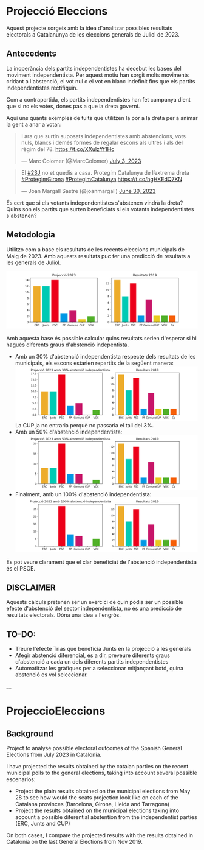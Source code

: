# Projecció Eleccions

Aquest projecte sorgeix amb la idea d'analitzar possibles resultats electorals a Catalanunya de les eleccions generals de Juliol de 2023.

## Antecedents
La inoperància dels partits independentistes ha decebut les bases del moviment independentista. Per aquest motiu han sorgit molts moviments cridant a l'abstenció, el vot nul o el vot en blanc indefinit fins que els partits independentistes rectifiquin.

Com a contrapartida, els partits independentistes han fet campanya dient que si no els votes, dones pas a que la dreta governi. 

Aquí uns quants exemples de tuits que utilitzen la por a la dreta per a animar la gent a anar a votar:

<blockquote class="twitter-tweet"><p lang="ca" dir="ltr">I ara que surtin suposats independentistes amb abstencions, vots nuls, blancs i demés formes de regalar escons als ultres i als del règim del 78. <a href="https://t.co/XXulzYf1Hc">https://t.co/XXulzYf1Hc</a></p>&mdash; Marc Colomer (@MarcColomer) <a href="https://twitter.com/MarcColomer/status/1675866645753896961?ref_src=twsrc%5Etfw">July 3, 2023</a></blockquote> 



<blockquote class="twitter-tweet"><p lang="ca" dir="ltr">El <a href="https://twitter.com/hashtag/23J?src=hash&amp;ref_src=twsrc%5Etfw">#23J</a> no et quedis a casa. Protegim Catalunya de l’extrema dreta <a href="https://twitter.com/hashtag/ProtegimGirona?src=hash&amp;ref_src=twsrc%5Etfw">#ProtegimGirona</a> <a href="https://twitter.com/hashtag/ProtegimCatalunya?src=hash&amp;ref_src=twsrc%5Etfw">#ProtegimCatalunya</a> <a href="https://t.co/hgHKEdQ7KN">https://t.co/hgHKEdQ7KN</a></p>&mdash; Joan Margall Sastre (@joanmargall) <a href="https://twitter.com/joanmargall/status/1674680693572481026?ref_src=twsrc%5Etfw">June 30, 2023</a></blockquote> 


És cert que si els votants independentistes s'abstenen vindrà la dreta? Quins son els partits que surten beneficiats si els votants independentistes s'abstenen?

## Metodologia

Utilitzo com a base els resultats de les recents eleccions municipals de Maig de 2023. Amb aquests resultats puc fer una predicció de resultats a les generals de Juliol.

<img src="results/projection.png" alt="Predicció resultats electorals projectant els resultats de les recents eleccions municipals"/>

Amb aquesta base és possible calcular quins resultats serien d'esperar si hi hagués diferents graus d'abstenció indepentista. 
<ul>
    <li> Amb un 30% d'abstenció independentista respecte dels resultats de les municipals, els escons estarien repartits de la següent manera:
        <img src="results/abs30projection.png" alt="Predicció resultats electorals projectant els resultats de les recents eleccions municipals amb un 30% d'abstenció independentista"/>
    La CUP ja no entraria perquè no passaria el tall del 3%.
    </li>
        <li> Amb un 50% d'abstenció independentista:
        <img src="results/abs50projection.png" alt="Predicció resultats electorals projectant els resultats de les recents eleccions municipals amb un 50% d'abstenció independentista"/></li>
        <li> Finalment, amb un 100% d'abstenció independentista:
        <img src="results/abs100projection.png" alt="Predicció resultats electorals projectant els resultats de les recents eleccions municipals amb un 100% d'abstenció independentista"/></li>
</ul>
Es pot veure clarament que el clar beneficiat de l'abstenció independentista és el PSOE.


## DISCLAIMER

Aquests càlculs pretenen ser un exercici de quin podia ser un possible efecte d'abstenció del sector independentista, no és una predicció de resultats electorals. Dóna una idea a l'engròs.

## TO-DO:

<ul>
<li> Treure l'efecte Trias que beneficia Junts en la projecció a les generals</li>
<li> Afegir abstenció diferencial, és a dir, preveure diferents graus d'abstenció a cada un dels diferents partits independentistes</li>
<li> Automatitzar les gràfiques per a seleccionar mitjançant botó, quina abstenció es vol seleccionar.</li>

    
</ul>


__
# ProjeccioEleccions

## Background

Project to analyse possible electoral outcomes of the Spanish General Elections from July 2023 in Catalonia.

I have projected the results obtained by the catalan parties on the recent municipal polls to the general elections, taking into account several possible escenarios:
<ul>
    <li> Project the plain results obtained on the municipal elections from May 28 to see how would the seats projection look like on each of the Catalana provinces (Barcelona, Girona, Lleida and Tarragona) 
    </li>
    <li> Project the results obtained on the municipal elections taking into account a possible diferential abstention from the independentist parties (ERC, Junts and CUP)
    </li>
</ul>

On both cases, I compare the projected results with the results obtained in Catalonia on the last General Elections from Nov 2019. 



